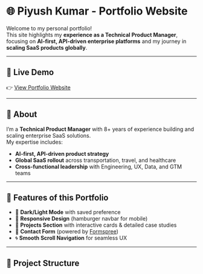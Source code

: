 # 🌐 Piyush Kumar - Portfolio Website

Welcome to my personal portfolio!  
This site highlights my **experience as a Technical Product Manager**, focusing on **AI-first, API-driven enterprise platforms** and my journey in **scaling SaaS products globally**.

---

## 🚀 Live Demo
👉 [View Portfolio Website](https://<your-github-username>.github.io/portfolio/)

---

## 📖 About
I’m a **Technical Product Manager** with 8+ years of experience building and scaling enterprise SaaS solutions.  
My expertise includes:
- **AI-first, API-driven product strategy**
- **Global SaaS rollout** across transportation, travel, and healthcare
- **Cross-functional leadership** with Engineering, UX, Data, and GTM teams

---

## 📂 Features of this Portfolio
- 🌙 **Dark/Light Mode** with saved preference  
- 📱 **Responsive Design** (hamburger navbar for mobile)  
- 📂 **Projects Section** with interactive cards & detailed case studies  
- 📧 **Contact Form** (powered by [Formspree](https://formspree.io))  
- 🌀 **Smooth Scroll Navigation** for seamless UX  

---

## 📁 Project Structure
